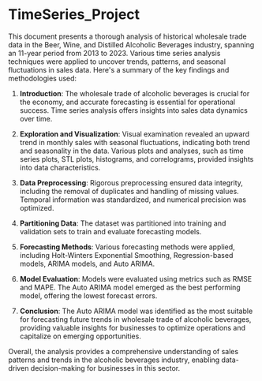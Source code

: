 # TimeSeries_Project
This document presents a thorough analysis of historical wholesale trade data in the Beer, Wine, and Distilled Alcoholic Beverages industry, spanning an 11-year period from 2013 to 2023. Various time series analysis techniques were applied to uncover trends, patterns, and seasonal fluctuations in sales data. Here's a summary of the key findings and methodologies used:

1. **Introduction**: The wholesale trade of alcoholic beverages is crucial for the economy, and accurate forecasting is essential for operational success. Time series analysis offers insights into sales data dynamics over time.

2. **Exploration and Visualization**: Visual examination revealed an upward trend in monthly sales with seasonal fluctuations, indicating both trend and seasonality in the data. Various plots and analyses, such as time series plots, STL plots, histograms, and correlograms, provided insights into data characteristics.

3. **Data Preprocessing**: Rigorous preprocessing ensured data integrity, including the removal of duplicates and handling of missing values. Temporal information was standardized, and numerical precision was optimized.

4. **Partitioning Data**: The dataset was partitioned into training and validation sets to train and evaluate forecasting models.

5. **Forecasting Methods**: Various forecasting methods were applied, including Holt-Winters Exponential Smoothing, Regression-based models, ARIMA models, and Auto ARIMA.

6. **Model Evaluation**: Models were evaluated using metrics such as RMSE and MAPE. The Auto ARIMA model emerged as the best performing model, offering the lowest forecast errors.

7. **Conclusion**: The Auto ARIMA model was identified as the most suitable for forecasting future trends in wholesale trade of alcoholic beverages, providing valuable insights for businesses to optimize operations and capitalize on emerging opportunities.

Overall, the analysis provides a comprehensive understanding of sales patterns and trends in the alcoholic beverages industry, enabling data-driven decision-making for businesses in this sector.
